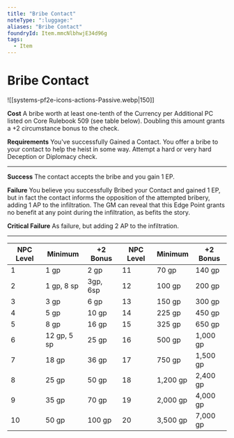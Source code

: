 ```yaml
---
title: "Bribe Contact"
noteType: ":luggage:"
aliases: "Bribe Contact"
foundryId: Item.mmcNlbhwjE34d96g
tags:
  - Item
---
```


# Bribe Contact
![[systems-pf2e-icons-actions-Passive.webp|150]]

**Cost** A bribe worth at least one-tenth of the Currency per Additional PC listed on Core Rulebook 509 (see table below). Doubling this amount grants a +2 circumstance bonus to the check.

**Requirements** You've successfully Gained a Contact. You offer a bribe to your contact to help the heist in some way. Attempt a hard or very hard Deception or Diplomacy check.

* * *

**Success** The contact accepts the bribe and you gain 1 EP.

**Failure** You believe you successfully Bribed your Contact and gained 1 EP, but in fact the contact informs the opposition of the attempted bribery, adding 1 AP to the infiltration. The GM can reveal that this Edge Point grants no benefit at any point during the infiltration, as befits the story.

**Critical Failure** As failure, but adding 2 AP to the infiltration.

* * *

| NPC Level | Minimum | +2 Bonus | NPC Level | Minimum | +2 Bonus |
| --- | --- | --- | --- | --- | --- |
| 1 | 1 gp | 2 gp | 11 | 70 gp | 140 gp |
| 2 | 1 gp, 8 sp | 3gp, 6sp | 12 | 100 gp | 200 gp |
| 3 | 3 gp | 6 gp | 13 | 150 gp | 300 gp |
| 4 | 5 gp | 10 gp | 14 | 225 gp | 450 gp |
| 5 | 8 gp | 16 gp | 15 | 325 gp | 650 gp |
| 6 | 12 gp, 5 sp | 25 gp | 16 | 500 gp | 1,000 gp |
| 7 | 18 gp | 36 gp | 17 | 750 gp | 1,500 gp |
| 8 | 25 gp | 50 gp | 18 | 1,200 gp | 2,400 gp |
| 9 | 35 gp | 70 gp | 19 | 2,000 gp | 4,000 gp |
| 10 | 50 gp | 100 gp | 20 | 3,500 gp | 7,000 gp |

